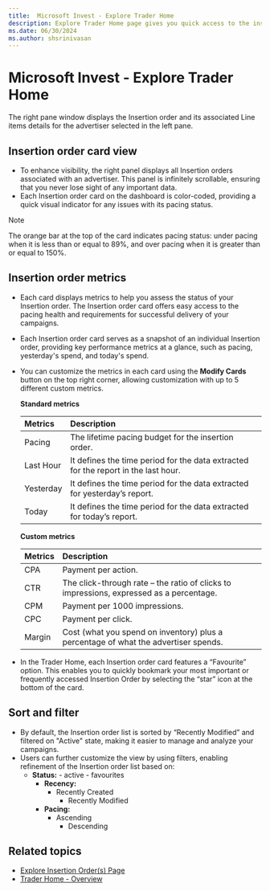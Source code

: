 ```yaml
---
title:  Microsoft Invest - Explore Trader Home
description: Explore Trader Home page gives you quick access to the insertion order and line-item details and essential metrics. 
ms.date: 06/30/2024
ms.author: shsrinivasan
---
```


# Microsoft Invest - Explore Trader Home

The right pane window displays the Insertion order and its associated Line items details for the advertiser selected in the left pane.

## Insertion order card view

- To enhance visibility, the right panel displays all Insertion orders associated with an advertiser. This panel is infinitely scrollable, ensuring that you never lose sight of any important data.
- Each Insertion order card on the dashboard is color-coded, providing a quick visual indicator for any issues with its pacing status.

> [!NOTE]
> The orange bar at the top of the card indicates pacing status: under pacing when it is less than or equal to 89%, and over pacing when it is greater than or equal to 150%.

## Insertion order metrics

- Each card displays metrics to help you assess the status of your Insertion order. The Insertion order card offers easy access to the pacing health and requirements for successful delivery of your campaigns.
- Each Insertion order card serves as a snapshot of an individual Insertion order, providing key performance metrics at a glance, such as pacing, yesterday's spend, and today's spend.
- You can customize the metrics in each card using the **Modify Cards** button on the top right corner, allowing customization with up to 5 different custom metrics.

    **Standard metrics**

    | Metrics | Description |
    |:---|:---|
    | Pacing | The lifetime pacing budget for the insertion order. |
    | Last Hour | It defines the time period for the data extracted for the report in the last hour. |
    | Yesterday | It defines the time period for the data extracted for yesterday’s report. |
    | Today | It defines the time period for the data extracted for today’s report. |

    **Custom metrics**

    | Metrics | Description |
    |:---|:---|
    | CPA | Payment per action. |
    | CTR | The click-through rate – the ratio of clicks to impressions, expressed as a percentage. |
    | CPM | Payment per 1000 impressions. |
    | CPC | Payment per click.|
    | Margin | Cost (what you spend on inventory) plus a percentage of what the advertiser spends. |

- In the Trader Home, each Insertion order card features a “Favourite” option. This enables you to quickly bookmark your most important or frequently accessed Insertion Order by selecting the “star” icon at the bottom of the card.

## Sort and filter

- By default, the Insertion order list is sorted by “Recently Modified” and filtered on "Active" state, making it easier to manage and analyze your campaigns.
- Users can further customize the view by using filters, enabling refinement of the Insertion order list based on:
  - **Status:**
        - active
        - favourites
    - **Recency:**
      - Recently Created
        - Recently Modified
    - **Pacing:**
      - Ascending
        - Descending

## Related topics

- [Explore Insertion Order(s) Page](explore-insertion-orders-page.md)
- [Trader Home - Overview](trader-home.md)
